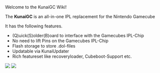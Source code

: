 Welcome to the KunaiGC Wiki!

The **KunaiGC** is an all-in-one IPL replacement for the Nintendo Gamecube

It has the following features.

- (Q)uick(S)older(B)oard to interface with the Gamecubes IPL-Chip
- No need to lift Pins on the Gamecubes IPL-Chip
- Flash storage to store .dol-files
- Updatable via KunaiUpdater
- Rich featureset like recoveryloader, Cubeboot-Support etc.

![](https://github.com/KunaiGC/KunaiGC/blob/a9961fe543320c7af321b0a5d1acf4207d66dec3/images/kunaigc_soldered_wo_heatsink.jpg)
![](https://github.com/KunaiGC/KunaiGC/blob/ffd92437664b6495af72a324a6ed8bfe58527e0f/images/Kunai_Controller_Manual_final.png)